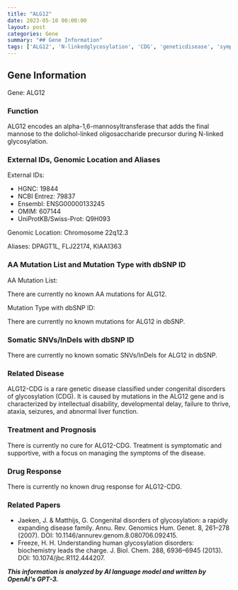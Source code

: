 ```yaml
---
title: "ALG12"
date: 2023-05-10 00:00:00
layout: post
categories: Gene
summary: "## Gene Information"
tags: ['ALG12', 'N-linkedglycosylation', 'CDG', 'geneticdisease', 'symptomatictreatment', 'glycosylationdisorders', 'congenitaldisorders', 'intellectualdisability']
---
```


## Gene Information

Gene: ALG12

### Function

ALG12 encodes an alpha-1,6-mannosyltransferase that adds the final mannose to the dolichol-linked oligosaccharide precursor during N-linked glycosylation.

### External IDs, Genomic Location and Aliases

External IDs:
- HGNC: 19844
- NCBI Entrez: 79837
- Ensembl: ENSG00000133245
- OMIM: 607144
- UniProtKB/Swiss-Prot: Q9H093

Genomic Location: Chromosome 22q12.3

Aliases: DPAGT1L, FLJ22174, KIAA1363

### AA Mutation List and Mutation Type with dbSNP ID

AA Mutation List:

There are currently no known AA mutations for ALG12.

Mutation Type with dbSNP ID:

There are currently no known mutations for ALG12 in dbSNP.

### Somatic SNVs/InDels with dbSNP ID

There are currently no known somatic SNVs/InDels for ALG12 in dbSNP.

### Related Disease

ALG12-CDG is a rare genetic disease classified under congenital disorders of glycosylation (CDG). It is caused by mutations in the ALG12 gene and is characterized by intellectual disability, developmental delay, failure to thrive, ataxia, seizures, and abnormal liver function.

### Treatment and Prognosis

There is currently no cure for ALG12-CDG. Treatment is symptomatic and supportive, with a focus on managing the symptoms of the disease.

### Drug Response

There is currently no known drug response for ALG12-CDG.

### Related Papers

- Jaeken, J. & Matthijs, G. Congenital disorders of glycosylation: a rapidly expanding disease family. Annu. Rev. Genomics Hum. Genet. 8, 261–278 (2007). DOI: 10.1146/annurev.genom.8.080706.092415.
- Freeze, H. H. Understanding human glycosylation disorders: biochemistry leads the charge. J. Biol. Chem. 288, 6936–6945 (2013). DOI: 10.1074/jbc.R112.444207.

**_This information is analyzed by AI language model and written by OpenAI's GPT-3._**